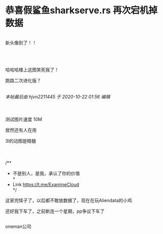 # 恭喜假鲨鱼sharkserve.rs 再次宕机掉数据


<img id="aimg_iK6Um" onclick="zoom(this, this.src, 0, 0, 0)" class="zoom" src="https://p.pstatp.com/origin/1386e0000800852d452e5" onmouseover="img_onmouseoverfunc(this)" onload="thumbImg(this)" border="0" alt="" />

新头像到了！！<br />
<br />
<br />
<br />
<img id="aimg_uVZtE" onclick="zoom(this, this.src, 0, 0, 0)" class="zoom" src="https://file.twovps.co/test.png" onmouseover="img_onmouseoverfunc(this)" onload="thumbImg(this)" border="0" alt="" />

哈哈哈楼上这图笑死我了！

跑路二次进化版？<br />
<br />
<img src="static/image/smiley/default/lol.gif" smilieid="12" border="0" alt="" /><img src="static/image/smiley/default/lol.gif" smilieid="12" border="0" alt="" /><img src="static/image/smiley/default/lol.gif" smilieid="12" border="0" alt="" />

<i class="pstatus"> 本帖最后由 hjvn2211445 于 2020-10-22 01:56 编辑 </i><br />
<br />
<br />
<img id="aimg_Dk7J8" onclick="zoom(this, this.src, 0, 0, 0)" class="zoom" src="https://drc.xkx.me/api/download?repository=ccr.ccs.tencentyun.com/jialezi/drc&amp;digest=sha256:21aa7f89664c1519cf0c1f0a7543cf6e3f0827ce0b9508a03ac5c6c9e6853a66" onmouseover="img_onmouseoverfunc(this)" onload="thumbImg(this)" border="0" alt="" /><br />
<br />
测试图片速度 10M<br />
<img id="aimg_pDH4E" onclick="zoom(this, this.src, 0, 0, 0)" class="zoom" src="https://drc.xkx.me/api/download?repository=ccr.ccs.tencentyun.com/jialezi/drc&amp;digest=sha256:76852cc7e594a9e1df7e53102569fc4650c123ff2da7cb65e80339d363fabc92" onmouseover="img_onmouseoverfunc(this)" onload="thumbImg(this)" border="0" alt="" />

居然还有人在用

3l的动图是精髓<br />
<br />
<br />
<br />
/**<br />
 * 不是别人，是我，承认了你的价值<br />
 *<br />
 * Link https://t.me/ExamineCloud<br />
 */

这家完犊子了，以后都不敢放数据了，现在在玩Aliendata的小鸡

还好我下车了，之前断连一个星期，pp争议下车了<img id="aimg_k2u70" onclick="zoom(this, this.src, 0, 0, 0)" class="zoom" src="https://cdn.jsdelivr.net/gh/hishis/forum-master/public/images/patch.gif" onmouseover="img_onmouseoverfunc(this)" onload="thumbImg(this)" border="0" alt="" />

<img id="aimg_y8416" onclick="zoom(this, this.src, 0, 0, 0)" class="zoom" src="https://drc.xkx.me/api/download?repository=ccr.ccs.tencentyun.com/jialezi/drc&amp;digest=sha256:21aa7f89664c1519cf0c1f0a7543cf6e3f0827ce0b9508a03ac5c6c9e6853a66" onmouseover="img_onmouseoverfunc(this)" onload="thumbImg(this)" border="0" alt="" />

oneman公司
